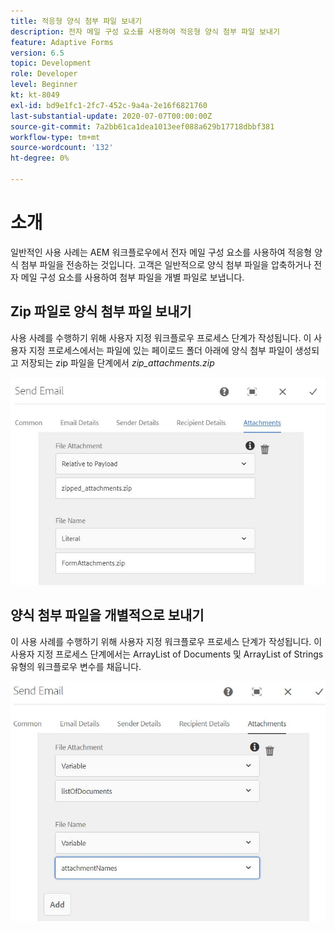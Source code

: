 ```yaml
---
title: 적응형 양식 첨부 파일 보내기
description: 전자 메일 구성 요소를 사용하여 적응형 양식 첨부 파일 보내기
feature: Adaptive Forms
version: 6.5
topic: Development
role: Developer
level: Beginner
kt: kt-8049
exl-id: bd9e1fc1-2fc7-452c-9a4a-2e16f6821760
last-substantial-update: 2020-07-07T00:00:00Z
source-git-commit: 7a2bb61ca1dea1013eef088a629b17718dbbf381
workflow-type: tm+mt
source-wordcount: '132'
ht-degree: 0%

---
```


# 소개



일반적인 사용 사례는 AEM 워크플로우에서 전자 메일 구성 요소를 사용하여 적응형 양식 첨부 파일을 전송하는 것입니다.
고객은 일반적으로 양식 첨부 파일을 압축하거나 전자 메일 구성 요소를 사용하여 첨부 파일을 개별 파일로 보냅니다.

## Zip 파일로 양식 첨부 파일 보내기

사용 사례를 수행하기 위해 사용자 지정 워크플로우 프로세스 단계가 작성됩니다. 이 사용자 지정 프로세스에서는 파일에 있는 페이로드 폴더 아래에 양식 첨부 파일이 생성되고 저장되는 zip 파일을 단계에서 *zip_attachments.zip*

![양식 첨부 파일 보내기](assets/send-form-attachments.JPG)

## 양식 첨부 파일을 개별적으로 보내기

이 사용 사례를 수행하기 위해 사용자 지정 워크플로우 프로세스 단계가 작성됩니다. 이 사용자 지정 프로세스 단계에서는 ArrayList of Documents 및 ArrayList of Strings 유형의 워크플로우 변수를 채웁니다.

![문서 목록 보내기](assets/send-list-of-documents.JPG)
